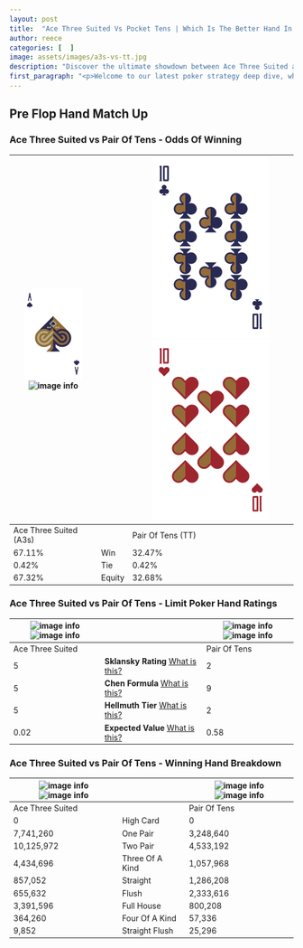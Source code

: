```yaml
---
layout: post
title:  "Ace Three Suited Vs Pocket Tens | Which Is The Better Hand In Poker? A Complete Guide"
author: reece
categories: [  ]
image: assets/images/a3s-vs-tt.jpg
description: "Discover the ultimate showdown between Ace Three Suited and Pair Of Tens in poker! Uncover the odds, strategies, and scenarios where one hand triumphs over the other. Get ready to up your poker game with this thrilling analysis."
first_paragraph: "<p>Welcome to our latest poker strategy deep dive, where we're pitting two distinct hands against each other in a high-stakes showdown: Ace Three Suited vs Pair Of Tens.</p><p>In the dynamic world of poker, every decision counts, and knowing which hand holds the upper hand is key to your success at the table.</p><p>In this article, we'll dissect these two hands, explore the scenarios where one dominates the other, and equip you with the knowledge to make strategic choices that can tip the odds in your favor.</p><p>Get ready to unravel the intriguing dynamics of these poker hands and elevate your game to new heights.</p>"
---
```




[comment]: # (sp0)

## Pre Flop Hand Match Up

<div class="table hand-ratings" markdown="1"> 



### Ace Three Suited vs Pair Of Tens - Odds Of Winning


    
| ![image info](assets/images/hand1/A.png) ![image info](assets/images/hand1/3s.png) |  | ![image info](assets/images/hand2/T.png) ![image info](assets/images/hand2/to.png) |
| -------- | -------- | -------- |
| Ace Three Suited (A3s) |  | Pair Of Tens (TT) |
| 67.11% | Win | 32.47% |
| 0.42% | Tie | 0.42% |
| 67.32% | Equity | 32.68% |




[comment]: # (sp1)



### Ace Three Suited vs Pair Of Tens - Limit Poker Hand Ratings


    
| ![image info](https://www.riverpairs.com/assets/images/hand1/A.png) ![image info](https://www.riverpairs.com/assets/images/hand1/3s.png) |  | ![image info](https://www.riverpairs.com/assets/images/hand2/T.png) ![image info](https://www.riverpairs.com/assets/images/hand2/to.png) |
| -------- | -------- | -------- |
| Ace Three Suited |  | Pair Of Tens |
| 5 | **Sklansky Rating** [What is this?](/sklansky-rating-explained) | 2 |
| 5 | **Chen Formula** [What is this?](/chen-formula-explained) | 9 |
| 5 | **Hellmuth Tier** [What is this?](/Hellmuth-tier-explained) | 2 |
| 0.02 | **Expected Value** [What is this?](/expected-value-explained) | 0.58 |




[comment]: # (sp2)



### Ace Three Suited vs Pair Of Tens - Winning Hand Breakdown


    
| ![image info](https://www.riverpairs.com/assets/images/hand1/A.png) ![image info](https://www.riverpairs.com/assets/images/hand1/3s.png) |  | ![image info](https://www.riverpairs.com/assets/images/hand2/T.png) ![image info](https://www.riverpairs.com/assets/images/hand2/to.png) |
| -------- | -------- | -------- |
| Ace Three Suited |  | Pair Of Tens |
| 0 | High Card | 0 |
| 7,741,260 | One Pair | 3,248,640 |
| 10,125,972 | Two Pair | 4,533,192 |
| 4,434,696 | Three Of A Kind | 1,057,968 |
| 857,052 | Straight | 1,286,208 |
| 655,632 | Flush | 2,333,616 |
| 3,391,596 | Full House | 800,208 |
| 364,260 | Four Of A Kind | 57,336 |
| 9,852 | Straight Flush | 25,296 |




[comment]: # (sp3)



</div>

[comment]: # (sp4)



[comment]: # (sp5)

